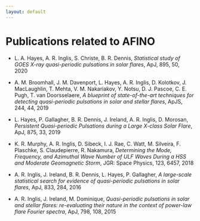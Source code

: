 ```yaml
---
layout: default
---
```


# Publications related to AFINO
  - L. A. Hayes, A. R. Inglis, S. Christe, B. R. Dennis, *Statistical study of GOES X-ray quasi-periodic pulsations in solar flares*, ApJ, 895, 50, 2020

  - A. M. Broomhall, J. M. Davenport, L. Hayes, A. R. Inglis, D. Kolotkov, J. MacLaughlin, T. Mehta, V. M. Nakariakov, Y. Notsu, D. J. Pascoe, C. E. Pugh, T. van Doorsselaere, *A blueprint of state-of-the-art techniques for detecting quasi-periodic pulsations in solar and stellar flares*, ApJS, 244, 44, 2019

  - L. Hayes, P. Gallagher, B. R. Dennis, J. Ireland, A. R. Inglis, D. Morosan, *Persistent Quasi-periodic Pulsations during a Large X-class Solar Flare*, ApJ, 875, 33, 2019
  
  - K. R. Murphy, A. R. Inglis, D. Sibeck, I. J. Rae, C. Watt, M. Silveira, F. Plaschke, S. Claudepierre, R. Nakamura, *Determining the Mode, Frequency, and Azimuthal Wave Number of ULF Waves During a HSS and Moderate Geomagnetic Storm*, JGR: Space Physics, 123, 6457, 2018

  - A. R. Inglis, J. Ireland, B. R. Dennis, L. Hayes, P. Gallagher, *A large-scale statistical search for evidence of quasi-periodic pulsations in solar flares*, ApJ, 833, 284, 2016
  
  - A. R. Inglis, J. Ireland, M. Dominique, *Quasi-periodic pulsations in solar and stellar flares: re-evaluating their nature in the context of power-law flare Fourier spectra*, ApJ, 798, 108, 2015

